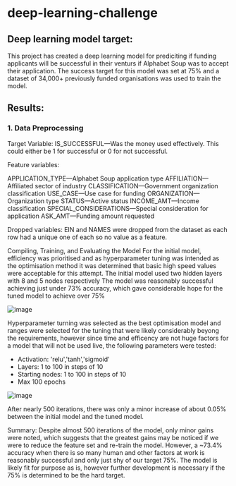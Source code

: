 # deep-learning-challenge

## Deep learning model target:

This project has created a deep learning model for prediciting if funding applicants will be successful in their venturs if Alphabet Soup was to accept their application. The success target for this model was set at 75% and a dataset of 34,000+ previously funded organisations was used to train the model. 

## Results:

### 1. Data Preprocessing

Target Variable:
IS_SUCCESSFUL—Was the money used effectively. This could either be 1 for successful or 0 for not successful. 

Feature variables: 

APPLICATION_TYPE—Alphabet Soup application type
AFFILIATION—Affiliated sector of industry
CLASSIFICATION—Government organization classification
USE_CASE—Use case for funding
ORGANIZATION—Organization type
STATUS—Active status
INCOME_AMT—Income classification
SPECIAL_CONSIDERATIONS—Special consideration for application
ASK_AMT—Funding amount requested

Dropped variables:
EIN and NAMES were dropped from the dataset as each row had a unique one of each so no value as a feature. 

Compiling, Training, and Evaluating the Model
For the initial model, efficiency was prioritised and as hyperparameter tuning was intended as the optimisation method it was determined that basic high speed values were acceptable for this attempt. The initial model used two hidden layers with 8 and 5 nodes respectively
The model was reasonably successful achieving just under 73% accuracy, which gave considerable hope for the tuned model to achieve over 75%

![image](https://github.com/Evkn00/deep-learning-challenge/assets/69624124/71808f31-440d-43a2-9e12-c98bfb76e7cc)

Hyperparameter turning was selected as the best optimisation model and ranges were selected for the tuning that were likely considerably beyong the requirements, however since time and efficency are not huge factors for a model that will not be used live, the following parameters were tested:
- Activation: 'relu','tanh','sigmoid'
- Layers: 1 to 100 in steps of 10
- Starting nodes: 1 to 100 in steps of 10
- Max 100 epochs
  
![image](https://github.com/Evkn00/deep-learning-challenge/assets/69624124/c5535b1e-e70c-4b7d-806d-274d3425ebb5)

After nearly 500 iterations, there was only a minor increase of about 0.05% between the initial model and the tuned model. 

Summary: 
Despite almost 500 iterations of the model, only minor gains were noted, which suggests that the greatest gains may be noticed if we were to reduce the feature set and re-train the model. However, a ~73.4% accuracy when there is so many human and other factors at work is reasonably successful and only just shy of our target 75%. The model is likely fit for purpose as is, however further development is necessary if the 75% is determined to be the hard target. 
